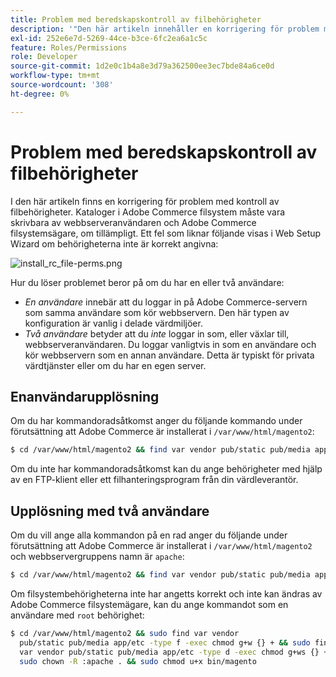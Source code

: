 ```yaml
---
title: Problem med beredskapskontroll av filbehörigheter
description: '"Den här artikeln innehåller en korrigering för problem med kontroll av filbehörigheter. Kataloger i Adobe Commerce filsystem måste vara skrivbara av webbserveranvändaren och Adobe Commerce filsystemsägare, om tillämpligt. Ett fel som liknar följande visas i Web Setup Wizard om behörigheterna inte är korrekt angivna:'''
exl-id: 252e6e7d-5269-44ce-b3ce-6fc2ea6a1c5c
feature: Roles/Permissions
role: Developer
source-git-commit: 1d2e0c1b4a8e3d79a362500ee3ec7bde84a6ce0d
workflow-type: tm+mt
source-wordcount: '308'
ht-degree: 0%

---
```


# Problem med beredskapskontroll av filbehörigheter

I den här artikeln finns en korrigering för problem med kontroll av filbehörigheter. Kataloger i Adobe Commerce filsystem måste vara skrivbara av webbserveranvändaren och Adobe Commerce filsystemsägare, om tillämpligt. Ett fel som liknar följande visas i Web Setup Wizard om behörigheterna inte är korrekt angivna:

![install_rc_file-perms.png](assets/install_rc_file-perms.png)

Hur du löser problemet beror på om du har en eller två användare:

* *En användare* innebär att du loggar in på Adobe Commerce-servern som samma användare som kör webbservern. Den här typen av konfiguration är vanlig i delade värdmiljöer.
* *Två användare* betyder att du *inte* loggar in som, eller växlar till, webbserveranvändaren. Du loggar vanligtvis in som en användare och kör webbservern som en annan användare. Detta är typiskt för privata värdtjänster eller om du har en egen server.

## Enanvändarupplösning

Om du har kommandoradsåtkomst anger du följande kommando under förutsättning att Adobe Commerce är installerat i `/var/www/html/magento2`:

```bash
$ cd /var/www/html/magento2 && find var vendor pub/static pub/media app/etc -type f -exec chmod g+w {} + && find var vendor pub/static pub/media app/etc -type d -exec chmod g+w {} + && chmod u+x bin/magento
```

Om du inte har kommandoradsåtkomst kan du ange behörigheter med hjälp av en FTP-klient eller ett filhanteringsprogram från din värdleverantör.

## Upplösning med två användare

Om du vill ange alla kommandon på en rad anger du följande under förutsättning att Adobe Commerce är installerat i `/var/www/html/magento2` och webbservergruppens namn är `apache`:

```bash
$ cd /var/www/html/magento2 && find var vendor pub/static pub/media app/etc -type f -exec chmod g+w {} + && find var vendor pub/static pub/media app/etc -type d -exec chmod g+ws {} + && chown -R :apache . && chmod u+x bin/magento
```

Om filsystembehörigheterna inte har angetts korrekt och inte kan ändras av Adobe Commerce filsystemägare, kan du ange kommandot som en användare med `root` behörighet:

```bash
$ cd /var/www/html/magento2 && sudo find var vendor
  pub/static pub/media app/etc -type f -exec chmod g+w {} + && sudo find
  var vendor pub/static pub/media app/etc -type d -exec chmod g+ws {} + &&
  sudo chown -R :apache . && sudo chmod u+x bin/magento
```
